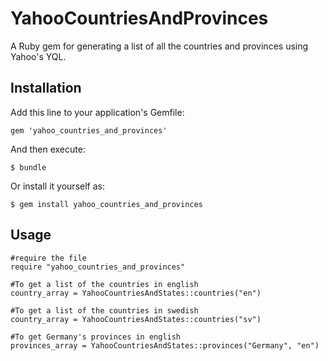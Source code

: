 # YahooCountriesAndProvinces

A Ruby gem for generating a list of all the countries and provinces using Yahoo's YQL.

## Installation

Add this line to your application's Gemfile:

    gem 'yahoo_countries_and_provinces'

And then execute:

    $ bundle

Or install it yourself as:

    $ gem install yahoo_countries_and_provinces

## Usage

    #require the file
    require "yahoo_countries_and_provinces"
    
    #To get a list of the countries in english
    country_array = YahooCountriesAndStates::countries("en")

    #To get a list of the countries in swedish
    country_array = YahooCountriesAndStates::countries("sv")

    #To get Germany's provinces in english
    provinces_array = YahooCountriesAndStates::provinces("Germany", "en")



